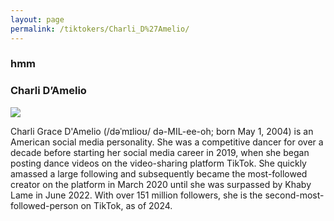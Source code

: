 ```yaml
---
layout: page
permalink: /tiktokers/Charli_D%27Amelio/
---
```

### hmm
### Charli D’Amelio


<img src="//upload.wikimedia.org/wikipedia/commons/thumb/d/d7/Charli_D%27Amelio_3.jpg/220px-Charli_D%27Amelio_3.jpg"> 

Charli Grace D'Amelio (/dəˈmɪlioʊ/ də-MIL-ee-oh; born May 1, 2004) is an American social media personality. She was a competitive dancer for over a decade before starting her social media career in 2019, when she began posting dance videos on the video-sharing platform TikTok. She quickly amassed a large following and subsequently became the most-followed creator on the platform in March 2020 until she was surpassed by Khaby Lame in June 2022. With over 151 million followers, she is the second-most-followed-person on TikTok, as of 2024.

